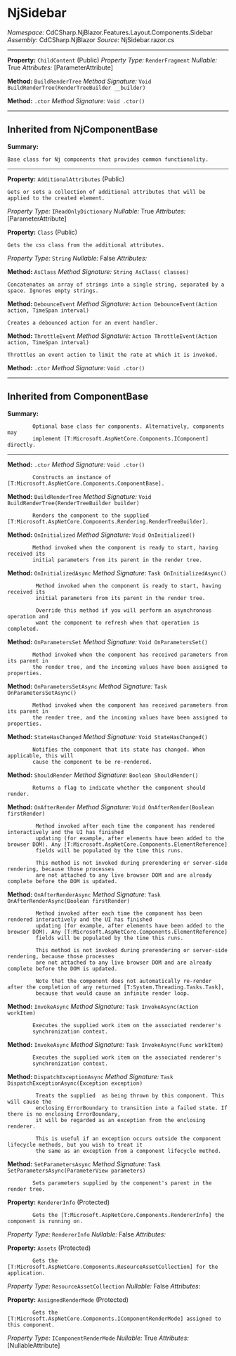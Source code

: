 # NjSidebar

*Namespace:* CdCSharp.NjBlazor.Features.Layout.Components.Sidebar
*Assembly:* CdCSharp.NjBlazor
*Source:* NjSidebar.razor.cs


---

**Property:** `ChildContent` (Public)
*Property Type:* `RenderFragment`
*Nullable:* True
*Attributes:* [ParameterAttribute]


**Method:** `BuildRenderTree`
*Method Signature:* `Void BuildRenderTree(RenderTreeBuilder __builder)`


**Method:** `.ctor`
*Method Signature:* `Void .ctor()`

---
## Inherited from NjComponentBase

**Summary:**

    Base class for Nj components that provides common functionality.
    
---

**Property:** `AdditionalAttributes` (Public)


    Gets or sets a collection of additional attributes that will be applied to the created element.
    

*Property Type:* `IReadOnlyDictionary`
*Nullable:* True
*Attributes:* [ParameterAttribute]


**Property:** `Class` (Public)


    Gets the css class from the additional attributes.
    

*Property Type:* `String`
*Nullable:* False
*Attributes:* 


**Method:** `AsClass`
*Method Signature:* `String AsClass( classes)`


    Concatenates an array of strings into a single string, separated by a space. Ignores empty strings.
    



**Method:** `DebounceEvent`
*Method Signature:* `Action DebounceEvent(Action action, TimeSpan interval)`


    Creates a debounced action for an event handler.
    



**Method:** `ThrottleEvent`
*Method Signature:* `Action ThrottleEvent(Action action, TimeSpan interval)`


    Throttles an event action to limit the rate at which it is invoked.
    



**Method:** `.ctor`
*Method Signature:* `Void .ctor()`

---
## Inherited from ComponentBase

**Summary:**

            Optional base class for components. Alternatively, components may
            implement [T:Microsoft.AspNetCore.Components.IComponent] directly.
            
---

**Method:** `.ctor`
*Method Signature:* `Void .ctor()`


            Constructs an instance of [T:Microsoft.AspNetCore.Components.ComponentBase].
            



**Method:** `BuildRenderTree`
*Method Signature:* `Void BuildRenderTree(RenderTreeBuilder builder)`


            Renders the component to the supplied [T:Microsoft.AspNetCore.Components.Rendering.RenderTreeBuilder].
            



**Method:** `OnInitialized`
*Method Signature:* `Void OnInitialized()`


            Method invoked when the component is ready to start, having received its
            initial parameters from its parent in the render tree.
            



**Method:** `OnInitializedAsync`
*Method Signature:* `Task OnInitializedAsync()`


             Method invoked when the component is ready to start, having received its
             initial parameters from its parent in the render tree.
            
             Override this method if you will perform an asynchronous operation and
             want the component to refresh when that operation is completed.
             



**Method:** `OnParametersSet`
*Method Signature:* `Void OnParametersSet()`


            Method invoked when the component has received parameters from its parent in
            the render tree, and the incoming values have been assigned to properties.
            



**Method:** `OnParametersSetAsync`
*Method Signature:* `Task OnParametersSetAsync()`


            Method invoked when the component has received parameters from its parent in
            the render tree, and the incoming values have been assigned to properties.
            



**Method:** `StateHasChanged`
*Method Signature:* `Void StateHasChanged()`


            Notifies the component that its state has changed. When applicable, this will
            cause the component to be re-rendered.
            



**Method:** `ShouldRender`
*Method Signature:* `Boolean ShouldRender()`


            Returns a flag to indicate whether the component should render.
            



**Method:** `OnAfterRender`
*Method Signature:* `Void OnAfterRender(Boolean firstRender)`


             Method invoked after each time the component has rendered interactively and the UI has finished
             updating (for example, after elements have been added to the browser DOM). Any [T:Microsoft.AspNetCore.Components.ElementReference]
             fields will be populated by the time this runs.
            
             This method is not invoked during prerendering or server-side rendering, because those processes
             are not attached to any live browser DOM and are already complete before the DOM is updated.
             



**Method:** `OnAfterRenderAsync`
*Method Signature:* `Task OnAfterRenderAsync(Boolean firstRender)`


             Method invoked after each time the component has been rendered interactively and the UI has finished
             updating (for example, after elements have been added to the browser DOM). Any [T:Microsoft.AspNetCore.Components.ElementReference]
             fields will be populated by the time this runs.
            
             This method is not invoked during prerendering or server-side rendering, because those processes
             are not attached to any live browser DOM and are already complete before the DOM is updated.
            
             Note that the component does not automatically re-render after the completion of any returned [T:System.Threading.Tasks.Task],
             because that would cause an infinite render loop.
             



**Method:** `InvokeAsync`
*Method Signature:* `Task InvokeAsync(Action workItem)`


            Executes the supplied work item on the associated renderer's
            synchronization context.
            



**Method:** `InvokeAsync`
*Method Signature:* `Task InvokeAsync(Func workItem)`


            Executes the supplied work item on the associated renderer's
            synchronization context.
            



**Method:** `DispatchExceptionAsync`
*Method Signature:* `Task DispatchExceptionAsync(Exception exception)`


             Treats the supplied  as being thrown by this component. This will cause the
             enclosing ErrorBoundary to transition into a failed state. If there is no enclosing ErrorBoundary,
             it will be regarded as an exception from the enclosing renderer.
            
             This is useful if an exception occurs outside the component lifecycle methods, but you wish to treat it
             the same as an exception from a component lifecycle method.
             



**Method:** `SetParametersAsync`
*Method Signature:* `Task SetParametersAsync(ParameterView parameters)`


            Sets parameters supplied by the component's parent in the render tree.
            



**Property:** `RendererInfo` (Protected)


            Gets the [T:Microsoft.AspNetCore.Components.RendererInfo] the component is running on.
            

*Property Type:* `RendererInfo`
*Nullable:* False
*Attributes:* 


**Property:** `Assets` (Protected)


            Gets the [T:Microsoft.AspNetCore.Components.ResourceAssetCollection] for the application.
            

*Property Type:* `ResourceAssetCollection`
*Nullable:* False
*Attributes:* 


**Property:** `AssignedRenderMode` (Protected)


            Gets the [T:Microsoft.AspNetCore.Components.IComponentRenderMode] assigned to this component.
            

*Property Type:* `IComponentRenderMode`
*Nullable:* True
*Attributes:* [NullableAttribute]

